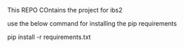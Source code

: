 This REPO COntains the project for ibs2 

use the below command for installing the pip requirements 

pip install -r requirements.txt
